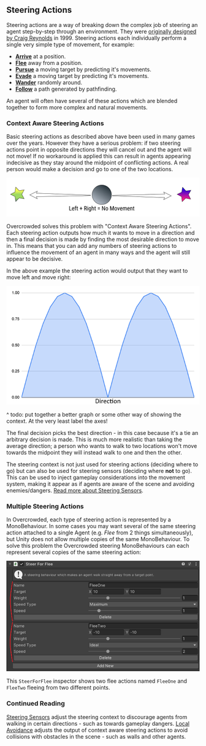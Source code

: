 ## Steering Actions

Steering actions are a way of breaking down the complex job of steering an agent step-by-step through an environment. They were [originally designed by Craig Reynolds](http://www.red3d.com/cwr/steer/gdc99/) in 1999. Steering actions each individually perform a single very simple type of movement, for example:

 - [**Arrive**](../../Reference/MonoBehaviours/Steering/SteerForArrival) at a position.
 - [**Flee**](../../Reference/MonoBehaviours/Steering/SteerForFlee) away from a position.
 - [**Pursue**](../../Reference/MonoBehaviours/Steering/SteerForPursue) a moving target by predicting it's movements.
 - [**Evade**](../../Reference/MonoBehaviours/Steering/SteerForEvade) a moving target by predicting it's movements.
 - [**Wander**](../../Reference/Monobehaviours/Steering/SteerForWander) randomly around.
 - [**Follow**](../../Reference/MonoBehaviours/Steering/SteerForGoal) a path generated by pathfinding.

An agent will often have several of these actions which are blended together to form more complex and natural movements.

### Context Aware Steering Actions

Basic steering actions as described above have been used in many games over the years. However they have a serious problem: if two steering actions point in opposite directions they will cancel out and the agent will not move! If no workaround is applied this can result in agents appearing indecisive as they stay around the midpoint of conflicting actions. A real person would make a decision and go to one of the two locations.

![Indecisive Agent](../../images/SteeringBehavioursNoMovement.png)

Overcrowded solves this problem with "Context Aware Steering Actions". Each steering action outputs how much it wants to move in a direction and then a final decision is made by finding the most desirable direction to move in. This means that you can add any numbers of steering actions to influence the movement of an agent in many ways and the agent will still appear to be decisive.

In the above example the steering action would output that they want to move left and move right:

![Steering Context Graph](../../images/SteeringContextGraph.png)

^ todo: put together a better graph or some other way of showing the context. At the very least label the axes!

The final decision picks the best direction - in this case because it's a tie an arbitrary decision is made. This is much more realistic than taking the average direction; a person who wants to walk to two locations won't move towards the midpoint they will instead walk to one and then the other.

The steering context is not just used for steering actions (deciding where to go) but can also be used for steering sensors (deciding where **not** to go). This can be used to inject gameplay considerations into the movement system, making it appear as if agents are aware of the scene and avoiding enemies/dangers. [Read more about Steering Sensors](../SteeringSensors).

### Multiple Steering Actions

In Overcrowded, each type of steering action is represented by a MonoBehaviour. In some cases you may want several of the same steering action attached to a single Agent (e.g. _Flee_ from 2 things simultaneously), but Unity does not allow multiple copies of the same MonoBehaviour. To solve this problem the Overcrowded steering MonoBehaviours can each represent several copies of the same steering action:

![Two Instances Of SteerForFlee](../../images/SteerForFleeTwoInstances.png)

This `SteerForFlee` inspector shows two flee actions named `FleeOne` and `FleeTwo` fleeing from two different points.

### Continued Reading

[Steering Sensors](../SteeringSensors.md) adjust the steering context to discourage agents from walking in certain directions - such as towards gameplay dangers.
[Local Avoidance](../LocalAvoidance.md) adjusts the output of context aware steering actions to avoid collisions with obstacles in the scene - such as walls and other agents.